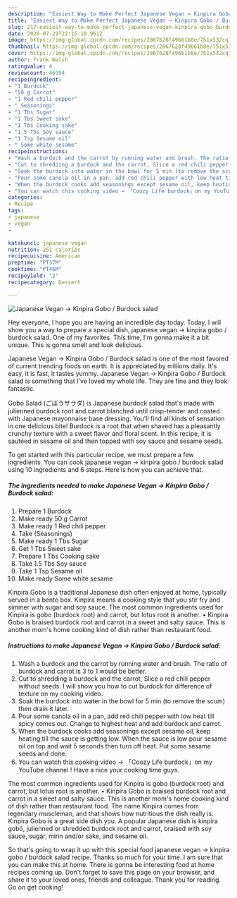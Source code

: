 ```yaml
---
description: "Easiest Way to Make Perfect Japanese Vegan → Kinpira Gobo / Burdock salad"
title: "Easiest Way to Make Perfect Japanese Vegan → Kinpira Gobo / Burdock salad"
slug: 217-easiest-way-to-make-perfect-japanese-vegan-kinpira-gobo-burdock-salad
date: 2020-07-29T22:15:10.961Z
image: https://img-global.cpcdn.com/recipes/2867628f49661b8e/751x532cq70/japanese-vegan-→-kinpira-gobo-burdock-salad-recipe-main-photo.jpg
thumbnail: https://img-global.cpcdn.com/recipes/2867628f49661b8e/751x532cq70/japanese-vegan-→-kinpira-gobo-burdock-salad-recipe-main-photo.jpg
cover: https://img-global.cpcdn.com/recipes/2867628f49661b8e/751x532cq70/japanese-vegan-→-kinpira-gobo-burdock-salad-recipe-main-photo.jpg
author: Frank Walsh
ratingvalue: 4
reviewcount: 46994
recipeingredient:
- "1 Burdock"
- "50 g Carrot"
- "1 Red chili pepper"
- " Seasonings"
- "1 Tbs Sugar"
- "1 Tbs Sweet sake"
- "1 Tbs Cooking sake"
- "1.5 Tbs Soy sauce"
- "1 Tsp Sesame oil"
- " Some white sesame"
recipeinstructions:
- "Wash a burdock and the carrot by running water and brush. The ratio of burdock and carrot is 3 to 1 would be better."
- "Cut to shredding a burdock and the carrot, Slice a red chili pepper without seeds. I will show you how to cut burdock for difference of texture on my cooking video."
- "Soak the burdock into water in the bowl for 5 min (to remove the scum) then drain it later."
- "Pour some canola oil in a pan, add red chili pepper with low heat till spicy comes out. Change to highest heat and add burdock and carrot."
- "When the burdock cooks add seasonings except sesame oil, keep heating till the sauce is getting low. When the sauce is low pour sesame oil on top and wait 5 seconds then turn off heat. Put some sesame seeds and done."
- "You can watch this cooking video → 「Coozy Life burdock」on my YouTube channel ! Have a nice your cooking time guys."
categories:
- Recipe
tags:
- japanese
- vegan
- 

katakunci: japanese vegan  
nutrition: 251 calories
recipecuisine: American
preptime: "PT37M"
cooktime: "PT46M"
recipeyield: "2"
recipecategory: Dessert

---
```



![Japanese Vegan → Kinpira Gobo / Burdock salad](https://img-global.cpcdn.com/recipes/2867628f49661b8e/751x532cq70/japanese-vegan-→-kinpira-gobo-burdock-salad-recipe-main-photo.jpg)

Hey everyone, I hope you are having an incredible day today. Today, I will show you a way to prepare a special dish, japanese vegan → kinpira gobo / burdock salad. One of my favorites. This time, I'm gonna make it a bit unique. This is gonna smell and look delicious.

Japanese Vegan → Kinpira Gobo / Burdock salad is one of the most favored of current trending foods on earth. It is appreciated by millions daily. It's easy, it is fast, it tastes yummy. Japanese Vegan → Kinpira Gobo / Burdock salad is something that I've loved my whole life. They are fine and they look fantastic.

Gobo Salad (ごぼうサラダ) is Japanese burdock salad that&#39;s made with julienned burdock root and carrot blanched until crisp-tender and coated with Japanese mayonnaise base dressing. You&#39;ll find all kinds of sensation in one delicious bite! Burdock is a root that when shaved has a pleasantly crunchy texture with a sweet flavor and floral scent. In this recipe, it is sautéed in sesame oil and then topped with soy sauce and sesame seeds.


To get started with this particular recipe, we must prepare a few ingredients. You can cook japanese vegan → kinpira gobo / burdock salad using 10 ingredients and 6 steps. Here is how you can achieve that.

<!--inarticleads1-->

##### The ingredients needed to make Japanese Vegan → Kinpira Gobo / Burdock salad:

1. Prepare 1 Burdock
1. Make ready 50 g Carrot
1. Make ready 1 Red chili pepper
1. Take  (Seasonings)
1. Make ready 1 Tbs Sugar
1. Get 1 Tbs Sweet sake
1. Prepare 1 Tbs Cooking sake
1. Take 1.5 Tbs Soy sauce
1. Take 1 Tsp Sesame oil
1. Make ready  Some white sesame


Kinpira Gobo is a traditional Japanese dish often enjoyed at home, typically served in a bento box. Kinpira means a cooking style that you stir fry and simmer with sugar and soy sauce. The most common ingredients used for Kinpira is gobo (burdock root) and carrot, but lotus root is another. • Kinpira Gobo is braised burdock root and carrot in a sweet and salty sauce. This is another mom&#39;s home cooking kind of dish rather than restaurant food. 

<!--inarticleads2-->

##### Instructions to make Japanese Vegan → Kinpira Gobo / Burdock salad:

1. Wash a burdock and the carrot by running water and brush. The ratio of burdock and carrot is 3 to 1 would be better.
1. Cut to shredding a burdock and the carrot, Slice a red chili pepper without seeds. I will show you how to cut burdock for difference of texture on my cooking video.
1. Soak the burdock into water in the bowl for 5 min (to remove the scum) then drain it later.
1. Pour some canola oil in a pan, add red chili pepper with low heat till spicy comes out. Change to highest heat and add burdock and carrot.
1. When the burdock cooks add seasonings except sesame oil, keep heating till the sauce is getting low. When the sauce is low pour sesame oil on top and wait 5 seconds then turn off heat. Put some sesame seeds and done.
1. You can watch this cooking video → 「Coozy Life burdock」on my YouTube channel ! Have a nice your cooking time guys.


The most common ingredients used for Kinpira is gobo (burdock root) and carrot, but lotus root is another. • Kinpira Gobo is braised burdock root and carrot in a sweet and salty sauce. This is another mom&#39;s home cooking kind of dish rather than restaurant food. The name Kinpira comes from legendary muscleman, and that shows how nutritious the dish really is. Kinpira Gobo is a great side dish you. A popular Japanese dish is kinpira gobō, julienned or shredded burdock root and carrot, braised with soy sauce, sugar, mirin and/or sake, and sesame oil. 

So that's going to wrap it up with this special food japanese vegan → kinpira gobo / burdock salad recipe. Thanks so much for your time. I am sure that you can make this at home. There is gonna be interesting food at home recipes coming up. Don't forget to save this page on your browser, and share it to your loved ones, friends and colleague. Thank you for reading. Go on get cooking!
